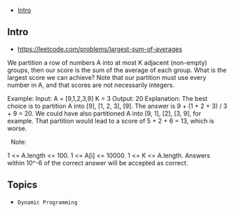 - [Intro](#intro)

## Intro

- https://leetcode.com/problems/largest-sum-of-averages

We partition a row of numbers A into at most K adjacent (non-empty) groups, then our score is the sum of the average of each group. What is the largest score we can achieve?
Note that our partition must use every number in A, and that scores are not necessarily integers.

Example:
Input: 
A = [9,1,2,3,9]
K = 3
Output: 20
Explanation: 
The best choice is to partition A into [9], [1, 2, 3], [9]. The answer is 9 + (1 + 2 + 3) / 3 + 9 = 20.
We could have also partitioned A into [9, 1], [2], [3, 9], for example.
That partition would lead to a score of 5 + 2 + 6 = 13, which is worse.

 
Note: 

1 <= A.length <= 100.
1 <= A[i] <= 10000.
1 <= K <= A.length.
Answers within 10^-6 of the correct answer will be accepted as correct.



## Topics

- `Dynamic Programming`


